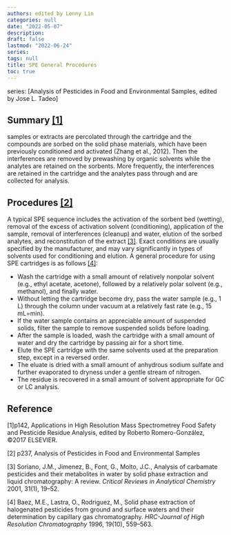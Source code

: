 ```yaml
---
authors: edited by Lenny Lin
categories: null
date: "2022-05-07"
description:
draft: false
lastmod: "2022-06-24"
series:
tags: null
title: SPE General Procedures
toc: true
---
```


series: [Analysis of Pesticides in Food and Environmental Samples, edited by Jose L. Tadeo]

## Summary <a href="#ref">[1]</a>
samples or extracts are percolated through the cartridge and the compounds are sorbed on the solid phase materials, which have been previously conditioned and activated (Zhang et al., 2012). Then the interferences are removed by prewashing by organic solvents while the analytes are retained on the sorbents. More frequently, the interferences are retained in the cartridge and the analytes pass through and are collected for analysis.

<!--more-->
## Procedures <a href="#ref">[2]</a>
A typical SPE sequence includes the activation of the sorbent bed (wetting), removal of the excess of activation solvent (conditioning), application of the sample, removal of interferences (cleanup) and water, elution of the sorbed analytes, and reconstitution of the extract <a href="#ref">[3]</a>. Exact conditions are usually specified by the manufacturer, and may vary significantly in types of solvents used for conditioning and elution. A general procedure for using SPE cartridges is as follows <a href="#ref">[4]</a>:  
* Wash the cartridge with a small amount of relatively nonpolar solvent (e.g., ethyl acetate, acetone), followed by a relatively polar solvent (e.g., methanol), and finally water.  
* Without letting the cartridge become dry, pass the water sample (e.g., 1 L) through the column under vacuum at a relatively fast rate (e.g., 15 mL=min).  
* If the water sample contains an appreciable amount of suspended solids, filter the sample to remove suspended solids before loading.  
* After the sample is loaded, wash the cartridge with a small amount of water and dry the cartridge by passing air for a short time.  
* Elute the SPE cartridge with the same solvents used at the preparation step, except in a reversed order.  
* The eluate is dried with a small amount of anhydrous sodium sulfate and further evaporated to dryness under a gentle stream of nitrogen.  
* The residue is recovered in a small amount of solvent appropriate for GC or LC analysis. 


## Reference
<p id="ref">[1]p142, Applications in High Resolution Mass Spectrometrey Food Safety and Pesticide Residue Analysis, edited by Roberto Romero-Gonz&#225;lez, &copy;2017 ELSEVIER.</p>
<p id="ref">[2] p237, Analysis of Pesticides in Food and Environmental Samples</p>
<p id="ref">[3] Soriano, J.M., Jimenez, B., Font, G., Molto, J.C., Analysis of carbamate pesticides and their metabolites in water by solid phase extraction and liquid chromatography: A review. <em>Critical Reviews in Analytical Chemistry</em> 2001, 31(1), 19–52.</p>
<p id="ref">[4] Baez, M.E., Lastra, O., Rodriguez, M., Solid phase extraction of halogenated pesticides from ground and surface waters and their determination by capillary gas chromatography. <em>HRC-Journal of High Resolution Chromatography</em> 1996, 19(10), 559–563.</p>
